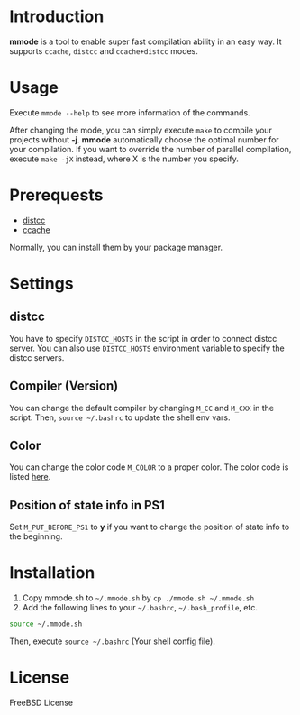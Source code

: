 # Introduction
__mmode__ is a tool to enable super fast compilation ability in an easy way.
It supports `ccache`, `distcc` and `ccache+distcc` modes.

# Usage
Execute `mmode --help` to see more information of the commands.

After changing the mode, you can simply execute `make` to compile your projects without __-j__.
__mmode__ automatically choose the optimal number for your compilation.
If you want to override the number of parallel compilation, execute `make -jX` instead, where X is the number you specify.

# Prerequests
* [distcc](https://github.com/distcc/distcc)
* [ccache](https://ccache.samba.org/)

Normally, you can install them by your package manager.

# Settings
## distcc
You have to specify `DISTCC_HOSTS` in the script in order to connect distcc server.
You can also use `DISTCC_HOSTS` environment variable to specify the distcc servers.

## Compiler (Version)
You can change the default compiler by changing `M_CC` and `M_CXX` in the script.
Then, `source ~/.bashrc` to update the shell env vars.

## Color
You can change the color code `M_COLOR` to a proper color.
The color code is listed [here](http://mediadoneright.com/content/ultimate-git-ps1-bash-prompt).

## Position of state info in PS1
Set `M_PUT_BEFORE_PS1` to __y__ if you want to change the position of state info to the beginning.

# Installation
1. Copy mmode.sh to `~/.mmode.sh` by `cp ./mmode.sh ~/.mmode.sh`
2. Add the following lines to your `~/.bashrc`, `~/.bash_profile`, etc.
``` bash
source ~/.mmode.sh
```
Then, execute `source ~/.bashrc` (Your shell config file).

# License
FreeBSD License

